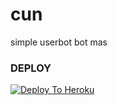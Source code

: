# cun
simple userbot bot mas
### DEPLOY

[![Deploy To Heroku](https://www.herokucdn.com/deploy/button.svg)](https://heroku.com/deploy)

